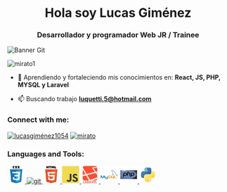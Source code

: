 <h1 align="center">Hola soy Lucas Giménez</h1>
<h3 align="center">Desarrollador y programador Web JR / Trainee</h3>

![Banner Git](https://esports.as.com/2019/08/22/league-of-legends/tacticas-maestras--tft/Aatrox-Buff_1275182479_245679_1024x576.jpg)
<p align="left"> <img src="https://komarev.com/ghpvc/?username=mirato1&label=Profile%20views&color=0e75b6&style=flat" alt="mirato1" /> </p>

- 📖 Aprendiendo y fortaleciendo mis conocimientos en: **React, JS, PHP, MYSQL y Laravel**

- 📫 Buscando trabajo **luquetti.5@hotmail.com**

<h3 align="left">Connect with me:</h3>
<p align="left">
<a href="https://linkedin.com/in/lucasgiménez1054" target="blank"><img align="center" src="https://raw.githubusercontent.com/rahuldkjain/github-profile-readme-generator/master/src/images/icons/Social/linked-in-alt.svg" alt="lucasgiménez1054" height="30" width="40" /></a>
<a href="https://www.hackerrank.com/mirato" target="blank"><img align="center" src="https://raw.githubusercontent.com/rahuldkjain/github-profile-readme-generator/master/src/images/icons/Social/hackerrank.svg" alt="mirato" height="30" width="40" /></a>
</p>

<h3 align="left">Languages and Tools:</h3>
<p align="left"> <a href="https://www.w3schools.com/css/" target="_blank"> <img src="https://raw.githubusercontent.com/devicons/devicon/master/icons/css3/css3-original-wordmark.svg" alt="css3" width="40" height="40"/> </a> <a href="https://git-scm.com/" target="_blank"> <img src="https://www.vectorlogo.zone/logos/git-scm/git-scm-icon.svg" alt="git" width="40" height="40"/> </a> <a href="https://www.w3.org/html/" target="_blank"> <img src="https://raw.githubusercontent.com/devicons/devicon/master/icons/html5/html5-original-wordmark.svg" alt="html5" width="40" height="40"/> </a> <a href="https://developer.mozilla.org/en-US/docs/Web/JavaScript" target="_blank"> <img src="https://raw.githubusercontent.com/devicons/devicon/master/icons/javascript/javascript-original.svg" alt="javascript" width="40" height="40"/> </a> <a href="https://laravel.com/" target="_blank"> <img src="https://raw.githubusercontent.com/devicons/devicon/master/icons/laravel/laravel-plain-wordmark.svg" alt="laravel" width="40" height="40"/> </a> <a href="https://www.mysql.com/" target="_blank"> <img src="https://raw.githubusercontent.com/devicons/devicon/master/icons/mysql/mysql-original-wordmark.svg" alt="mysql" width="40" height="40"/> </a> <a href="https://www.php.net" target="_blank"> <img src="https://raw.githubusercontent.com/devicons/devicon/master/icons/php/php-original.svg" alt="php" width="40" height="40"/> </a> <a href="https://www.python.org" target="_blank"> <img src="https://raw.githubusercontent.com/devicons/devicon/master/icons/python/python-original.svg" alt="python" width="40" height="40"/> </a> </p>
